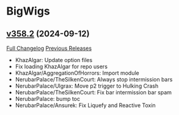 # BigWigs

## [v358.2](https://github.com/BigWigsMods/BigWigs/tree/v358.2) (2024-09-12)
[Full Changelog](https://github.com/BigWigsMods/BigWigs/compare/v358.1...v358.2) [Previous Releases](https://github.com/BigWigsMods/BigWigs/releases)

- KhazAlgar: Update option files  
- Fix loading KhazAlgar for repo users  
- KhazAlgar/AggregationOfHorrors: Import module  
- NerubarPalace/TheSilkenCourt: Always stop intermission bars  
- NerubarPalace/Ulgrax: Move p2 trigger to Hulking Crash  
- NerubarPalace/TheSilkenCourt: Fix bar intermission bar spam  
- NerubarPalace: bump toc  
- NerubarPalace/Ansurek: Fix Liquefy and Reactive Toxin  
